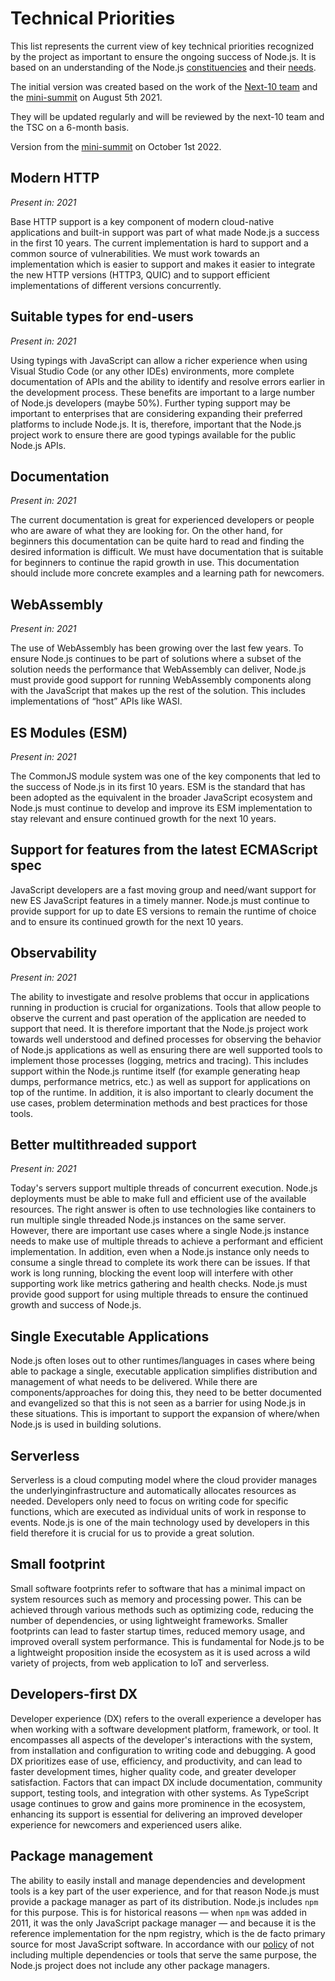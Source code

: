 # Technical Priorities

This list represents the current view of key technical priorities recognized
by the project as important to ensure the ongoing success of Node.js.
It is based on an understanding of the Node.js
[constituencies](https://github.com/nodejs/next-10/blob/main/CONSTITUENCIES.md)
and their [needs](https://github.com/nodejs/next-10/blob/main/CONSTITUENCY-NEEDS.md).

The initial version was created based on the work of the
[Next-10 team](https://github.com/nodejs/next-10) and the
[mini-summit](https://github.com/nodejs/next-10/issues/76)
on August 5th 2021.

They will be updated regularly and will be reviewed by the next-10 team
and the TSC on a 6-month basis.

Version from the [mini-summit](https://github.com/nodejs/next-10/issues/1)
on October 1st 2022.

## Modern HTTP

_Present in: 2021_

Base HTTP support is a key component of modern cloud-native applications
and built-in support was part of what made Node.js a success in the first
10 years. The current implementation is hard to support and a common
source of vulnerabilities. We must work towards an
implementation which is easier to support and makes it easier to integrate
the new HTTP versions (HTTP3, QUIC) and to support efficient
implementations of different versions concurrently.

## Suitable types for end-users

_Present in: 2021_

Using typings with JavaScript can allow a richer experience when using Visual
Studio Code (or any other IDEs) environments, more complete documentation
of APIs and the ability to identify and resolve errors earlier in the
development process. These benefits are important to a large number of Node.js
developers (maybe 50%).  Further typing support may be important
to enterprises that are considering expanding their preferred platforms to
include Node.js. It is, therefore, important that the Node.js project work
to ensure there are good typings available for the public Node.js APIs.

## Documentation

_Present in: 2021_

The current documentation is great for experienced developers or people
who are aware of what they are looking for. On the other hand, for
beginners this documentation can be quite hard to read and finding the
desired information is difficult. We must have documentation
that is suitable for beginners to continue the rapid growth in use.
This documentation should include more concrete examples and a learning
path for newcomers.

## WebAssembly

_Present in: 2021_

The use of WebAssembly has been growing over the last few years.
To ensure Node.js continues to be part of solutions where a
subset of the solution needs the performance that WebAssembly can
deliver, Node.js must provide good support for running
WebAssembly components along with the JavaScript that makes up the rest
of the solution. This includes implementations of “host” APIs like WASI.

## ES Modules (ESM)

_Present in: 2021_

The CommonJS module system was one of the key components that led to the
success of Node.js in its first 10 years. ESM is the standard that has
been adopted as the equivalent in the broader JavaScript ecosystem and
Node.js must continue to develop and improve its ESM implementation
to stay relevant and ensure continued growth for the next 10 years.

## Support for features from the latest ECMAScript spec

JavaScript developers are a fast moving group and need/want support for new ES
JavaScript features in a timely manner. Node.js must continue
to provide support for up to date ES versions to remain the runtime
of choice and to ensure its continued growth for the next 10 years.

## Observability

_Present in: 2021_

The ability to investigate and resolve problems that occur in applications
running in production is crucial for organizations. Tools that allow
people to observe the current and past operation of the application are
needed to support that need. It is therefore important that the Node.js
project work towards well understood and defined processes for observing
the behavior of Node.js applications as well as ensuring there are well
supported tools to implement those processes (logging, metrics and tracing).
This includes support within the Node.js runtime itself (for example
generating heap dumps, performance metrics, etc.) as well as support for
applications on top of the runtime. In addition, it is also important to
clearly document the use cases, problem determination methods and best
practices for those tools.

## Better multithreaded support

_Present in: 2021_

Today's servers support multiple threads of concurrent execution.
Node.js deployments must be able to make full and efficient
use of the available resources. The right answer is often to use
technologies like containers to run multiple single threaded Node.js
instances on the same server. However, there are important use cases
where a single Node.js instance needs to make use of multiple threads
to achieve a performant and efficient implementation. In addition,
even when a Node.js instance only needs to consume a single thread to
complete its work there can be issues. If that work is long running,
blocking the event loop will interfere with other supporting work like
metrics gathering and health checks. Node.js
must provide good support for using multiple threads
to ensure the continued growth and success of Node.js.

## Single Executable Applications

Node.js often loses out to other runtimes/languages in cases where
being able to package a single, executable application simplifies
distribution and management of what needs to be delivered. While there are
components/approaches for doing this, they need to be better
documented and evangelized so that this is not seen as a barrier
for using Node.js in these situations. This is important to support
the expansion of where/when Node.js is used in building solutions.

## Serverless

Serverless is a cloud computing model where the cloud provider manages the
underlyinginfrastructure and automatically allocates resources as
needed. Developers only need to focus on writing code for specific
functions, which are executed as individual units of work in response to
events. Node.js is one of the main technology used by developers in
this field therefore it is crucial for us to provide a great solution.

## Small footprint

Small software footprints refer to software that has a minimal impact on
system resources such as memory and processing power. This can be achieved
through various methods such as optimizing code, reducing the number of
dependencies, or using lightweight frameworks. Smaller footprints can lead
to faster startup times, reduced memory usage, and improved overall system
performance. This is fundamental for Node.js to be a lightweight proposition
inside the ecosystem as it is used across a wild variety of projects, from
web application to IoT and serverless.

## Developers-first DX

Developer experience (DX) refers to the overall experience a developer has when
working with a software development platform, framework, or tool. It encompasses
all aspects of the developer's interactions with the system, from installation
and configuration to writing code and debugging. A good DX prioritizes ease
of use, efficiency, and productivity, and can lead to faster development times,
higher quality code, and greater developer satisfaction. Factors that can
impact DX include documentation, community support, testing tools,
and integration with other systems.
As TypeScript usage continues to grow and gains more prominence in the
ecosystem, enhancing its support is essential for delivering an improved
developer experience for newcomers and experienced users alike.

## Package management

The ability to easily install and manage dependencies and development tools is a
key part of the user experience, and for that reason Node.js must provide a
package manager as part of its distribution. Node.js includes `npm` for this
purpose. This is for historical reasons — when `npm` was added in 2011, it was the
only JavaScript package manager — and because it is the reference implementation
for the npm registry, which is the de facto primary source for most JavaScript
software. In accordance with our [policy][distribution-policy] of not including
multiple dependencies or tools that serve the same purpose, the Node.js project
does not include any other package managers.

[distribution-policy]: ./distribution.md
